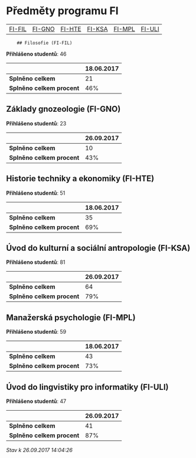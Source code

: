 # Předměty programu FI
| | | | | | |
|-|-|-|-|-|-|
|[FI-FIL](#filosofie-fi-fil) | [FI-GNO](#základy-gnozeologie-fi-gno) | [FI-HTE](#historie-techniky-a-ekonomiky-fi-hte) | [FI-KSA](#úvod-do-kulturní-a-sociální-antropologie-fi-ksa) | [FI-MPL](#manažerská-psychologie-fi-mpl) | [FI-ULI](#úvod-do-lingvistiky-pro-informatiky-fi-uli)|

        ## Filosofie (FI-FIL)

**Přihlášeno studentů**: 46

|                          |18.06.2017|
|--------------------------|--------------------|
|**Splněno celkem**        |21|
|**Splněno celkem procent**|46%|


## Základy gnozeologie (FI-GNO)

**Přihlášeno studentů**: 23

|                          |26.09.2017|
|--------------------------|--------------------|
|**Splněno celkem**        |10|
|**Splněno celkem procent**|43%|


## Historie techniky a ekonomiky (FI-HTE)

**Přihlášeno studentů**: 51

|                          |18.06.2017|
|--------------------------|--------------------|
|**Splněno celkem**        |35|
|**Splněno celkem procent**|69%|


## Úvod do kulturní a sociální antropologie (FI-KSA)

**Přihlášeno studentů**: 81

|                          |26.09.2017|
|--------------------------|--------------------|
|**Splněno celkem**        |64|
|**Splněno celkem procent**|79%|


## Manažerská psychologie (FI-MPL)

**Přihlášeno studentů**: 59

|                          |18.06.2017|
|--------------------------|--------------------|
|**Splněno celkem**        |43|
|**Splněno celkem procent**|73%|


## Úvod do lingvistiky pro informatiky (FI-ULI)

**Přihlášeno studentů**: 47

|                          |26.09.2017|
|--------------------------|--------------------|
|**Splněno celkem**        |41|
|**Splněno celkem procent**|87%|




*Stav k 26.09.2017 14:04:26*